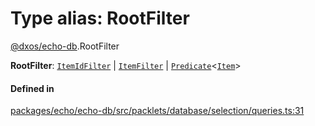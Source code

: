 # Type alias: RootFilter

[@dxos/echo-db](../modules/dxos_echo_db.md).RootFilter

 **RootFilter**: [`ItemIdFilter`](dxos_echo_db.ItemIdFilter.md) \| [`ItemFilter`](dxos_echo_db.ItemFilter.md) \| [`Predicate`](dxos_echo_db.Predicate.md)<[`Item`](../classes/dxos_echo_db.Item.md)\>

#### Defined in

[packages/echo/echo-db/src/packlets/database/selection/queries.ts:31](https://github.com/dxos/dxos/blob/db8188dae/packages/echo/echo-db/src/packlets/database/selection/queries.ts#L31)
